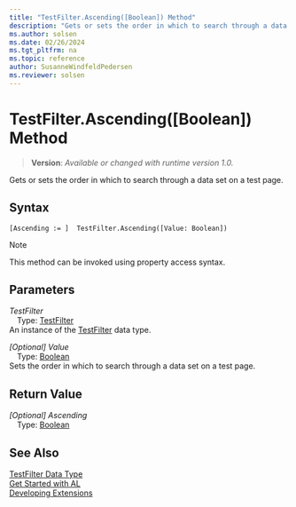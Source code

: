 ```yaml
---
title: "TestFilter.Ascending([Boolean]) Method"
description: "Gets or sets the order in which to search through a data set on a test page."
ms.author: solsen
ms.date: 02/26/2024
ms.tgt_pltfrm: na
ms.topic: reference
author: SusanneWindfeldPedersen
ms.reviewer: solsen
---
```

[//]: # (START>DO_NOT_EDIT)
[//]: # (IMPORTANT:Do not edit any of the content between here and the END>DO_NOT_EDIT.)
[//]: # (Any modifications should be made in the .xml files in the ModernDev repo.)
# TestFilter.Ascending([Boolean]) Method
> **Version**: _Available or changed with runtime version 1.0._

Gets or sets the order in which to search through a data set on a test page.


## Syntax
```AL
[Ascending := ]  TestFilter.Ascending([Value: Boolean])
```
> [!NOTE]
> This method can be invoked using property access syntax.
## Parameters
*TestFilter*  
&emsp;Type: [TestFilter](testfilter-data-type.md)  
An instance of the [TestFilter](testfilter-data-type.md) data type.  

*[Optional] Value*  
&emsp;Type: [Boolean](../boolean/boolean-data-type.md)  
Sets the order in which to search through a data set on a test page.  


## Return Value
*[Optional] Ascending*  
&emsp;Type: [Boolean](../boolean/boolean-data-type.md)  



[//]: # (IMPORTANT: END>DO_NOT_EDIT)
## See Also
[TestFilter Data Type](testfilter-data-type.md)  
[Get Started with AL](../../devenv-get-started.md)  
[Developing Extensions](../../devenv-dev-overview.md)